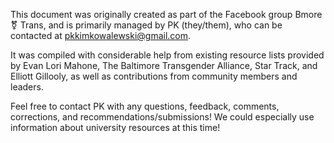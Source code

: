 This document was originally created as part of the Facebook group Bmore ⚧ Trans, and is primarily managed by PK (they/them), who can be contacted at pkkimkowalewski@gmail.com.

It was compiled with considerable help from existing resource lists provided by Evan Lori Mahone, The Baltimore Transgender Alliance, Star Track, and Elliott Gillooly, as well as contributions from community members and leaders.

Feel free to contact PK with any questions, feedback, comments, corrections, and recommendations/submissions! We could especially use information about university resources at this time!
